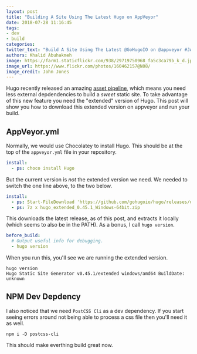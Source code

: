 ```yaml
---
layout: post
title: "Building A Site Using The Latest Hugo on AppVeyor"
date: 2018-07-28 11:16:45
tags:
- dev
- build
categories:
twitter_text: "Build A Site Using The Latest @GoHugoIO on @appveyor #JAMStack"
authors: Khalid Abuhakmeh
image: https://farm1.staticflickr.com/938/29719750968_fa5c3ca79b_k_d.jpg
image_url: https://www.flickr.com/photos/160462157@N08/
image_credit: John Jones
---
```


Hugo recently released an amazing [asset pipeline](https://gohugo.io/news/0.43-relnotes), which means you need less external depdendencies to build a *sweet* static site. To take advantage of this new feature you need the "extended" version of Hugo. This post will show you how to download this extended version on appveyor and run your build.

## AppVeyor.yml

Normally, we would use Chocolatey to install Hugo. This should be at the top of the `appveyor.yml` file in your repository.

```yml
install:
  - ps: choco install Hugo
```

But the current version is *not* the extended version we need. We needed to switch the one line above, to the two below.

```yml
install:
  - ps: Start-FileDownload 'https://github.com/gohugoio/hugo/releases/download/v0.45.1/hugo_extended_0.45.1_Windows-64bit.zip'
  - ps: 7z x hugo_extended_0.45.1_Windows-64bit.zip
```

This downloads the latest release, as of this post, and extracts it locally (which seems to also be in the PATH). As a bonus, I call `hugo version`.

```yml
before_build:
  # Output useful info for debugging.
  - hugo version
```

When you run this, you'll see we are running the extended version.

```console
hugo version
Hugo Static Site Generator v0.45.1/extended windows/amd64 BuildDate: unknown
```

## NPM Dev Depdency

I also noticed that we need `PostCSS Cli` as a dev dependency. If you start seeing errors around not being able to process a css file then you'll need it as well.

```console
npm i -D postcss-cli
```

This should make everthing build great now.